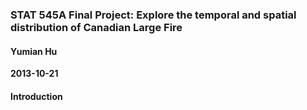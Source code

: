 ### STAT 545A Final Project: Explore the temporal and spatial distribution of Canadian Large Fire
#### Yumian Hu
__2013-10-21__

#### Introduction
